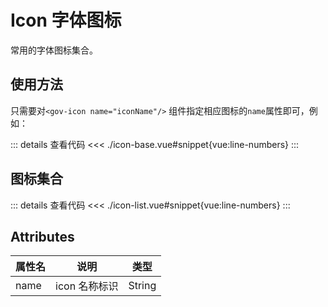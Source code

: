 <script setup>
import iconBase from "./icon-base.vue"
import iconList from "./icon-list.vue"
</script>

# Icon 字体图标

常用的字体图标集合。


## 使用方法

只需要对```<gov-icon name="iconName"/>``` 组件指定相应图标的```name```属性即可，例如：

<iconBase/>

::: details 查看代码
<<< ./icon-base.vue#snippet{vue:line-numbers}
:::


## 图标集合

<iconList/>

::: details 查看代码
<<< ./icon-list.vue#snippet{vue:line-numbers}
:::



## Attributes

<table>
  <thead>
    <tr>
      <th>属性名</th>
      <th>说明</th>
      <th>类型</th>
    </tr>
  </thead>
  <tbody>
    <tr>
      <td>name</td>
      <td>icon 名称标识</td>
      <td>String</td>
    </tr>
  </tbody>
</table>
